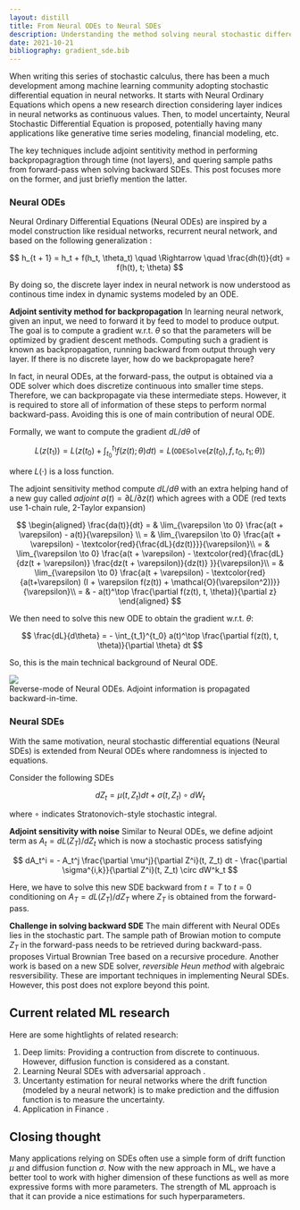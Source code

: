 ```yaml
---
layout: distill
title: From Neural ODEs to Neural SDEs
description: Understanding the method solving neural stochastic differential equations
date: 2021-10-21
bibliography: gradient_sde.bib
---
```


When writing this series of stochastic calculus, there has been a much development among machine learning community adopting stochastic differential equation in neural networks. It starts with Neural Ordinary Equations <d-cite key="neural_ode"></d-cite> which opens a new research direction considering layer indices in neural networks as continuous values. Then, to model uncertainty, Neural Stochastic Differential Equation is proposed, potentially having many applications like generative time series modeling, financial modeling, etc.

The key techniques include adjoint sentitivity method in performing backpropagragtion through time (not layers), and quering sample paths from forward-pass when solving backward SDEs. This post focuses more on the former, and just briefly mention the latter.

### Neural ODEs

Neural Ordinary Differential Equations (Neural ODEs) are inspired by a model construction like residual networks, recurrent neural network, and based on the following generalization <d-cite key="neural_ode"></d-cite>:

$$
h_{t + 1} = h_t + f(h_t, \theta_t) \quad \Rightarrow \quad \frac{dh(t)}{dt} = f(h(t), t; \theta)
$$

By doing so, the discrete layer index in neural network is now understood as continous time index in dynamic systems modeled by an ODE. 

**Adjoint sentivity method for backpropagation** In learning neural network, given an input, we need to forward it by feed to model to produce output. The goal is to compute a gradient w.r.t. $\theta$ so that the parameters will be optimized by gradient descent methods. Computing such a gradient is known as backpropagation, running backward from output through very layer. If there is no discrete layer, how do we backpropagate here? 

In fact, in neural ODEs, at the forward-pass, the output is obtained via a ODE solver which does discretize continuous into smaller time steps. Therefore, we can backpropagate via these intermediate steps. However, it is required to store all of information of these steps to perform normal backward-pass. Avoiding this is one of main contribution of neural ODE. 

Formally, we want to compute the gradient $dL/d\theta$ of 

$$
L(z(t_1)) = L\left(z(t_0) + \int_{t_0}^{t_1} f(z(t); \theta) dt\right) = L(\texttt{ODESolve}(z(t_0), f, t_0, t_1; \theta))
$$

where $L(\cdot)$ is a loss function.

The adjoint sensitivity method compute $dL/d\theta$ with an extra helping hand of a new guy called *adjoint* $a(t) = \partial L / \partial z(t)$ which agrees with a ODE (red texts use 1-chain rule, 2-Taylor expansion)

$$
\begin{aligned}
\frac{da(t)}{dt} = & \lim_{\varepsilon \to 0} \frac{a(t + \varepsilon) - a(t)}{\varepsilon} \\
= & \lim_{\varepsilon \to 0} \frac{a(t + \varepsilon) - \textcolor{red}{\frac{dL}{dz(t)}}}{\varepsilon}\\
= & \lim_{\varepsilon \to 0} \frac{a(t + \varepsilon) - \textcolor{red}{\frac{dL}{dz(t + \varepsilon)} \frac{dz(t + \varepsilon)}{dz(t)}  }}{\varepsilon}\\
= & \lim_{\varepsilon \to 0} \frac{a(t + \varepsilon) - \textcolor{red}{a(t+\varepsilon) (I + \varepsilon f(z(t)) + \mathcal{O}(\varepsilon^2))}}{\varepsilon}\\
= & - a(t)^\top \frac{\partial f(z(t), t, \theta)}{\partial z}
\end{aligned}
$$

We then need to solve this new ODE to obtain the gradient w.r.t. $\theta$:

$$
\frac{dL}{d\theta} = - \int_{t_1}^{t_0} a(t)^\top \frac{\partial f(z(t), t, \theta)}{\partial \theta} dt
$$

So, this is the main technical background of Neural ODE. 

<div>
    <img class="center" src="{{ site.baseurl }}/assets/img/neural_ode_reverse_mode.png">
</div>

<div class="caption">
Reverse-mode of Neural ODEs. Adjoint information is propagated backward-in-time.
</div>

### Neural SDEs

With the same motivation, neural stochastic differential equations (Neural SDEs) is extended from Neural ODEs where randomness is injected to equations.

Consider the following SDEs

$$
dZ_t = \mu(t, Z_t) dt + \sigma(t, Z_t) \circ dW_t
$$

where $\circ$ indicates Stratonovich-style stochastic integral. 

**Adjoint sensitivity with noise** Similar to Neural ODEs, we define adjoint term as $A_t = dL(Z_T)/dZ_t$ which is now a stochastic process satisfying

$$
dA_t^i = - A_t^j \frac{\partial \mu^j}{\partial Z^i}(t, Z_t) dt - \frac{\partial \sigma^{i,k}}{\partial Z^i}(t, Z_t) \circ dW^k_t
$$

Here, we have to solve this new SDE backward from $t=T$ to $t=0$ conditioning on $A_T = dL(Z_T)/dZ_T$ where $Z_T$ is obtained from the forward-pass.

**Challenge in solving backward SDE** The main different with Neural ODEs lies in the stochastic part. The sample path of Browian motion to compute $Z_T$ in the forward-pass needs to be retrieved during backward-pass. <d-cite key="gradient_sde"></d-cite> proposes Virtual Brownian Tree based on a recursive procedure. Another work<d-cite key="efficient_gradient_sde"></d-cite> is based on a new SDE solver, *reversible Heun method* with algebraic resversibility. These are important techniques in implementing Neural SDEs. However, this post does not explore beyond this point.
## Current related ML research

Here are some hightlights of related research:

1. Deep limits<d-cite key="deep_limit_1,deep_limit_2"></d-cite>: Providing a contruction from discrete to continuous. However, diffusion function is considered as a constant.
2. Learning Neural SDEs with adversarial approach <d-cite key="neural_sde_gan"></d-cite>.
3. Uncertanty estimation for neural networks <d-cite key="kong2020sde"></d-cite> where the drift function (modeled by a neural network) is to make prediction and the diffusion function is to measure the uncertainty.
4. Application in Finance <d-cite key="neural_ode_finance"></d-cite>.

## Closing thought

Many applications relying on SDEs often use a simple form of drift function $\mu$ and diffusion function $\sigma$. Now with the new approach in ML, we have a better tool to work with higher dimension of these functions as well as more expressive forms with more parameters. The strength of ML approach is that it can provide a nice estimations for such hyperparameters.

